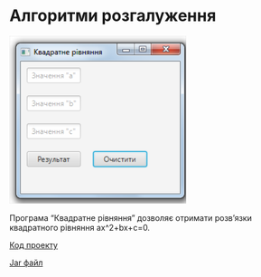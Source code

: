 # Алгоритми розгалуження

![Скріншот](/images/chapter05.png)

Програма “Квадратне рівняння” дозволяє отримати розв’язки квадратного рівняння ax^2+bx+c=0.

[Код проекту](https://github.com/atmp-if/javafx/tree/project/QEquation)

[Jar файл](https://github.com/atmp-if/javafx/releases/latest/download/QEquation.jar)
